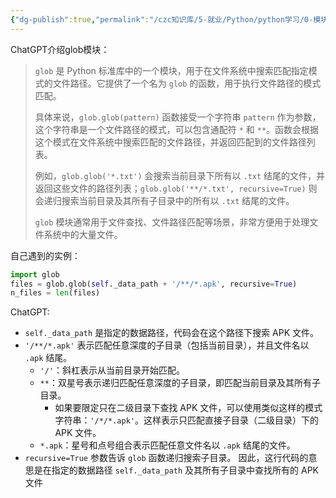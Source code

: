 ```yaml
---
{"dg-publish":true,"permalink":"/czc知识库/5-就业/Python/python学习/0-模块/python模块：glob模块：搜索指定路径下所有的apk文件/","dgPassFrontmatter":true,"created":"2024-12-07T08:39:46.914+08:00","updated":"2024-12-08T12:19:23.668+08:00"}
---
```



ChatGPT介绍glob模块：
> `glob` 是 Python 标准库中的一个模块，用于在文件系统中搜索匹配指定模式的文件路径。它提供了一个名为 `glob` 的函数，用于执行文件路径的模式匹配。
> 
> 具体来说，`glob.glob(pattern)` 函数接受一个字符串 `pattern` 作为参数，这个字符串是一个文件路径的模式，可以包含通配符 `*` 和 `**`。函数会根据这个模式在文件系统中搜索匹配的文件路径，并返回匹配到的文件路径列表。
> 
> 例如，`glob.glob('*.txt')` 会搜索当前目录下所有以 `.txt` 结尾的文件，并返回这些文件的路径列表；`glob.glob('**/*.txt', recursive=True)` 则会递归搜索当前目录及其所有子目录中的所有以 `.txt` 结尾的文件。
> 
> `glob` 模块通常用于文件查找、文件路径匹配等场景，非常方便用于处理文件系统中的大量文件。

自己遇到的实例：
```python
import glob
files = glob.glob(self._data_path + '/**/*.apk', recursive=True)  
n_files = len(files)
```
ChatGPT:
- `self._data_path` 是指定的数据路径，代码会在这个路径下搜索 APK 文件。
-  `'/**/*.apk'` 表示匹配任意深度的子目录（包括当前目录），并且文件名以 `.apk` 结尾。
	- `'/'`：斜杠表示从当前目录开始匹配。
	- `**`：双星号表示递归匹配任意深度的子目录，即匹配当前目录及其所有子目录。
		- 如果要限定只在二级目录下查找 APK 文件，可以使用类似这样的模式字符串：`'/*/*.apk'`。这样表示只匹配直接子目录（二级目录）下的 APK 文件。
	- `*.apk`：星号和点号组合表示匹配任意文件名以 `.apk` 结尾的文件。
- `recursive=True` 参数告诉 `glob` 函数递归搜索子目录。
因此，这行代码的意思是在指定的数据路径 `self._data_path` 及其所有子目录中查找所有的 APK 文件













